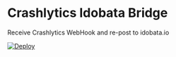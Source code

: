 # Crashlytics Idobata Bridge

Receive Crashlytics WebHook and re-post to idobata.io

[![Deploy](https://www.herokucdn.com/deploy/button.png)](https://heroku.com/deploy)
